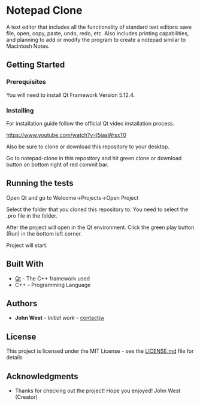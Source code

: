 # Notepad Clone

A text editor that includes all the functionality of standard text editors: save file, open, copy, paste, undo, redo, etc.  Also includes printing capabilities, and planning to add or modify the program to create a notepad similar to Macintosh Notes.

## Getting Started

### Prerequisites

You will need to install Qt Framework Version 5.12.4.

### Installing

For installation guide follow the official Qt video installation process.

https://www.youtube.com/watch?v=I5jasWrsxT0

Also be sure to clone or download this repository to your desktop.

Go to notepad-clone in this repository and hit green clone or download button on bottom right of red commit bar.

## Running the tests

Open Qt and go to Welcome->Projects->Open Project

Select the folder that you cloned this repository to.  You need to select the .pro file in the folder.

After the project will open in the Qt environment.  Click the green play button (Run) in the bottom left corner.

Project will start.

## Built With

* [Qt](https://www.qt.io/) - The C++ framework used
* C++ - Programming Language

## Authors

* **John West** - *Initial work* - [contactjw](https://github.com/contactjw)

## License

This project is licensed under the MIT License - see the [LICENSE.md](LICENSE.md) file for details

## Acknowledgments

* Thanks for checking out the project!
     Hope you enjoyed!
    John West (Creator)
